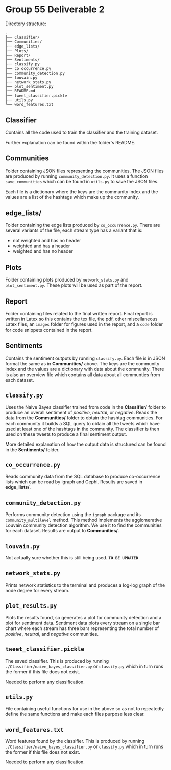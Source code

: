 # Group 55 Deliverable 2

Directory structure:
```
.
├── Classifier/
├── Communities/
├── edge_lists/
├── Plots/
├── Report/
├── Sentiments/
├── classify.py
├── co_occurrence.py
├── community_detection.py
├── louvain.py
├── network_stats.py
├── plot_sentiment.py
├── README.md
├── tweet_classifier.pickle
├── utils.py
└── word_features.txt
```

## Classifier
Contains all the code used to train the classifier and the training dataset. 

Further explanation can be found within the folder's README.

## Communities
Folder containing JSON files representing the communities. The JSON files are produced by running `community_detection.py`. It uses a function `save_communities` which can be found in `utils.py` to save the JSON files. 

Each file is a dictionary where the keys are the community index and the values are a list of the hashtags which make up the community.

## edge_lists/
Folder containing the edge lists produced by `co_occurrence.py`. There are several variants of the file, each stream type has a variant that is:
    
- not weighted and has no header
- weighted and has a header
- weighted and has no header

## Plots
Folder containing plots produced by `network_stats.py` and `plot_sentiment.py`. These plots will be used as part of the report.

## Report
Folder containing files related to the final written report. Final report is written in Latex so this contains the tex file, the pdf, other miscellaneous Latex files, an `images` folder for figures used in the report, and a `code` folder for code snippets contained in the report.

## Sentiments
Contains the sentiment outputs by running `classify.py`. Each file is in JSON format the same as in __Communities/__ above. The keys are the community index and the values are a dictionary with data about the community. There is also an overview file which contains all data about all communties from each dataset.

## `classify.py`
Uses the Naive Bayes classifier trained from code in the __Classifier/__ folder to produce an overall sentiment of *positive*, *neutral*, or *negative*. Reads the data from the __Communities/__ folder to obtain the hashtag communities. For each community it builds a SQL query to obtain all the tweets which have used at least one of the hashtags in the community. The classifier is then used on these tweets to produce a final sentiment output.

More detailed explanation of how the output data is structured can be found in the __Sentiments/__ folder.

## `co_occurrence.py`
Reads community data from the SQL database to produce co-occurrence lists which can be read by igraph and Gephi. Results are saved in __edge\_lists/__.

## `community_detection.py`
Performs community detection using the `igraph` package and its `community_multilevel` method. This method implements the agglomerative Louvain community detection algorithm. We use it to find the communities for each dataset. Results are output to __Communities/__.

## `louvain.py`
Not actually sure whether this is still being used. **`TO BE UPDATED`**

## `network_stats.py`
Prints network statistics to the terminal and produces a log-log graph of the node degree for every stream. 

## `plot_results.py`
Plots the results found, so generates a plot for community detection and a plot for sentiment data. Sentiment data plots every stream on a single bar chart where each stream has three bars representing the total number of *positive*, *neutral*, and *negative* communities.

## `tweet_classifier.pickle`
The saved classifier. This is produced by running `./Classifier/naive_bayes_classifier.py` or `classify.py` which in turn runs the former if this file does not exist. 

Needed to perform any classification.

## `utils.py`
File containing useful functions for use in the above so as not to repeatedly define the same functions and make each files purpose less clear. 

## `word_features.txt`
Word features found by the classifier. This is produced by running `./Classifier/naive_bayes_classifier.py` or `classify.py` which in turn runs the former if this file does not exist. 

Needed to perform any classification.